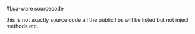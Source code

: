#Lua-ware sourcecode

this is not exactly source code all the public libs will be listed but not inject methods etc.

